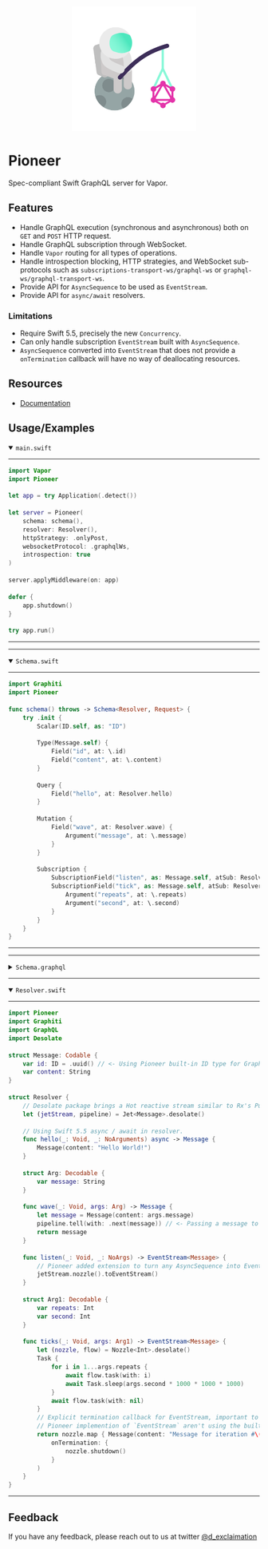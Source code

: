 <p align="center">
    <img src="./pioneer.png" width="250" />
</p>

<p align="center"> 
    <h1>Pioneer</h1>
</p>

Spec-compliant Swift GraphQL server for Vapor.

## Features

- Handle GraphQL execution (synchronous and asynchronous) both on `GET` and `POST` HTTP request.
- Handle GraphQL subscription through WebSocket.
- Handle `Vapor` routing for all types of operations.
- Handle introspection blocking, HTTP strategies, and WebSocket sub-protocols such as  `subscriptions-transport-ws/graphql-ws` or `graphql-ws/graphql-transport-ws`.
- Provide API for `AsyncSequence` to be used as `EventStream`.
- Provide API for `async/await` resolvers.

### Limitations

- Require Swift 5.5, precisely the new `Concurrency`.
- Can only handle subscription `EventStream` built with `AsyncSequence`.
- `AsyncSequence` converted into `EventStream` that does not provide a `onTermination` callback will have no way of deallocating resources.

## Resources

- [Documentation](https://github.com/d-exclaimation/pioneer/blob/main/Sources/Pioneer/Pioneer.swift)


## Usage/Examples

<details open>
<summary>
	<code>main.swift</code>
</summary>

---

```swift
import Vapor
import Pioneer

let app = try Application(.detect())

let server = Pioneer(
    schema: schema(), 
    resolver: Resolver(),
    httpStrategy: .onlyPost,
    websocketProtocol: .graphqlWs,
    introspection: true
)

server.applyMiddleware(on: app)

defer { 
    app.shutdown() 
}

try app.run()
```

---

</details>

---

<details open>
<summary>
	<code>Schema.swift</code>
</summary>

---

```swift
import Graphiti
import Pioneer

func schema() throws -> Schema<Resolver, Request> {
    try .init {
        Scalar(ID.self, as: "ID")
        
        Type(Message.self) {
            Field("id", at: \.id)
            Field("content", at: \.content)
        }

        Query {
            Field("hello", at: Resolver.hello)
        }

        Mutation {
            Field("wave", at: Resolver.wave) {
                Argument("message", at: \.message)
            }
        }

        Subscription {
            SubscriptionField("listen", as: Message.self, atSub: Resolver.listen)
            SubscriptionField("tick", as: Message.self, atSub: Resolver.tick) {
                Argument("repeats", at: \.repeats)
                Argument("second", at: \.second)
            }
        }        
    }
}
```

---

</details>

---

<details>
<summary>
	<code>Schema.graphql</code>
</summary>

---

```graphql
type Message {
    id: ID!
    content: String!
}

type Query {
    hello: Message!
}

type Mutation {
    wave(message: String!): Message!
}

type Subscription {
    listen: Message!
    tick(repeats: Int!, second: Int!): Message!
}

schema {
    query: Query
    mutation: Mutation
    subscription: Subscription
}
```

---

</details>

---

<details open>
<summary>
	<code>Resolver.swift</code>
</summary>

---

```swift
import Pioneer
import Graphiti
import GraphQL
import Desolate

struct Message: Codable {
    var id: ID = .uuid() // <- Using Pioneer built-in ID type for GraphQL's `ID`.
    var content: String 
}

struct Resolver {
    // Desolate package brings a Hot reactive stream similar to Rx's Publisher but use `AsyncSequence` so it can be processed by Pioneer.
    let (jetStream, pipeline) = Jet<Message>.desolate()
    
    // Using Swift 5.5 async / await in resolver. 
    func hello(_: Void, _: NoArguments) async -> Message { 
        Message(content: "Hello World!")
    }
    
    struct Arg: Decodable { 
        var message: String 
    }
    
    func wave(_: Void, args: Arg) -> Message {
        let message = Message(content: args.message)
        pipeline.tell(with: .next(message)) // <- Passing a message to an Actor in synchronous code block using Desolate
        return message
    }

    func listen(_: Void, _: NoArgs) -> EventStream<Message> {
        // Pioneer added extension to turn any AsyncSequence into EventStream
        jetStream.nozzle().toEventStream()
    }

    struct Arg1: Decodable {
        var repeats: Int
        var second: Int
    }

    func ticks(_: Void, args: Arg1) -> EventStream<Message> {
        let (nozzle, flow) = Nozzle<Int>.desolate()
        Task {
            for i in 1...args.repeats {
                await flow.task(with: i)
                await Task.sleep(args.second * 1000 * 1000 * 1000)
            }
            await flow.task(with: nil)
        }
        // Explicit termination callback for EventStream, important to provide for `AsyncSequence` beside `Nozzle`.
        // Pioneer implemention of `EventStream` aren't using the built-in `.map` and `.compactMap`.
        return nozzle.map { Message(content: "Message for iteration #\($0)") }.toEventStream(
            onTermination: {
                nozzle.shutdown()
            }
        )
    }
}
```

---

</details>

## Feedback

If you have any feedback, please reach out to us at twitter [@d_exclaimation](https://www.twitter.com/d_exclaimation)
